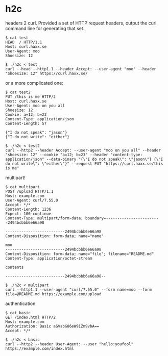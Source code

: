 # h2c
headers 2 curl. Provided a set of HTTP request headers, output the curl command line for generating that set.

    $ cat test
    HEAD  / HTTP/1.1
    Host: curl.haxx.se
    User-Agent: moo
    Shoesize: 12

    $ ./h2c < test
    curl --head --http1.1 --header Accept: --user-agent "moo" --header "Shoesize: 12" https://curl.haxx.se/

or a more complicated one:

    $ cat test2
    PUT /this is me HTTP/2
    Host: curl.haxx.se
    User-Agent: moo on you all
    Shoesize: 12
    Cookie: a=12; b=23
    Content-Type: application/json
    Content-Length: 57

    {"I do not speak": "jason"}
    {"I do not write": "either"}

    $ ./h2c < test2
    curl --http2 --header Accept: --user-agent "moo on you all" --header "shoesize: 12" --cookie "a=12; b=23" --header "content-type: application/json" --data-binary "{\"I do not speak\": \"jason\"} {\"I do not write\": \"either\"}" --request PUT "https://curl.haxx.se/this is me"

multipart!

    $ cat multipart
    POST /upload HTTP/1.1
    Host: example.com
    User-Agent: curl/7.55.0
    Accept: */*
    Content-Length: 1236
    Expect: 100-continue
    Content-Type: multipart/form-data; boundary=------------------------2494bcbbb6e66a98

    --------------------------2494bcbbb6e66a98
    Content-Disposition: form-data; name="name"

    moo
    --------------------------2494bcbbb6e66a98
    Content-Disposition: form-data; name="file"; filename="README.md"
    Content-Type: application/octet-stream

    contents

    --------------------------2494bcbbb6e66a98--

    $ ./h2c < multipart
    curl --http1.1 --user-agent "curl/7.55.0" --form name=moo --form file=@README.md https://example.com/upload

authentication

    $ cat basic
    GET /index.html HTTP/2
    Host: example.com
    Authorization: Basic aGVsbG86eW91Zm9vbA==
    Accept: */*

    $ ./h2c < basic
    curl --http2 --header User-Agent: --user "hello:youfool" https://example.com/index.html
